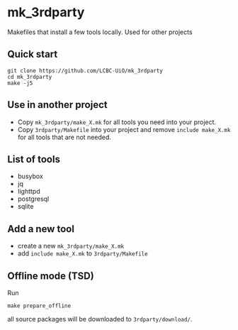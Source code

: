 # mk_3rdparty
Makefiles that install a few tools locally. Used for other projects

## Quick start

```
git clone https://github.com/LCBC-UiO/mk_3rdparty
cd mk_3rdparty
make -j5
```

## Use in another project

 * Copy `mk_3rdparty/make_X.mk` for all tools you need into your project.
 * Copy `3rdparty/Makefile` into your project and remove `include make_X.mk` for all tools that are not needed.

## List of tools

 * busybox
 * jq
 * lighttpd
 * postgresql
 * sqlite 
 
## Add a new tool

 * create a new `mk_3rdparty/make_X.mk`
 * add `include make_X.mk` to `3rdparty/Makefile`

## Offline mode (TSD)

Run
```
make prepare_offline
```
all source packages will be downloaded to `3rdparty/download/`.

## 

